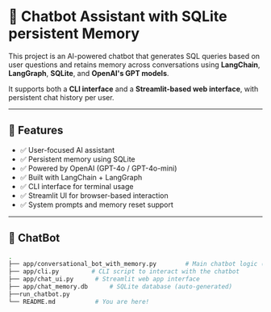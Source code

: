 # 🧠 Chatbot Assistant with SQLite persistent Memory

This project is an AI-powered chatbot that generates SQL queries based on user questions and retains memory across conversations using **LangChain**, **LangGraph**, **SQLite**, and **OpenAI's GPT models**.

It supports both a **CLI interface** and a **Streamlit-based web interface**, with persistent chat history per user.

---

## 🔧 Features

- ✅ User-focused AI assistant
- ✅ Persistent memory using SQLite
- ✅ Powered by OpenAI (GPT-4o / GPT-4o-mini)
- ✅ Built with LangChain + LangGraph
- ✅ CLI interface for terminal usage
- ✅ Streamlit UI for browser-based interaction
- ✅ System prompts and memory reset support

---

## 📁 ChatBot

```bash
.
├── app/conversational_bot_with_memory.py        # Main chatbot logic (LangGraph, OpenAI, SQLite)
├── app/cli.py         # CLI script to interact with the chatbot
├── app/chat_ui.py      # Streamlit web app interface
├── app/chat_memory.db      # SQLite database (auto-generated)
├──run_chatbot.py
└── README.md           # You are here!
